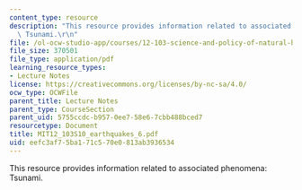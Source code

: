 ```yaml
---
content_type: resource
description: "This resource provides information related to associated phenomena:\
  \ Tsunami.\r\n"
file: /ol-ocw-studio-app/courses/12-103-science-and-policy-of-natural-hazards-spring-2010/eefc3af75ba171c570e0813ab3936534_MIT12_103S10_earthquakes_6.pdf
file_size: 370501
file_type: application/pdf
learning_resource_types:
- Lecture Notes
license: https://creativecommons.org/licenses/by-nc-sa/4.0/
ocw_type: OCWFile
parent_title: Lecture Notes
parent_type: CourseSection
parent_uid: 5755ccdc-b957-0ee7-58e6-7cbb488bced7
resourcetype: Document
title: MIT12_103S10_earthquakes_6.pdf
uid: eefc3af7-5ba1-71c5-70e0-813ab3936534
---
```

This resource provides information related to associated phenomena: Tsunami.
